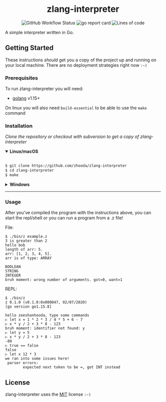 <h1 align="center">zlang-interpreter</h1>
<p align="center">
<img alt="GitHub Workflow Status" src="https://img.shields.io/github/workflow/status/zhooda/zlang-interpreter/Go">
<img alt="go report card" src="https://goreportcard.com/badge/github.com/zhooda/zlang-interpreter">
<img alt="Lines of code" src="https://img.shields.io/tokei/lines/github/zhooda/zlang-interpreter">
</p>

<div style="margin-bottom: 2%"></div>

A simple interpreter written in Go. 

<div style="margin-bottom: 2%"></div>

## Getting Started

These instructions *should* get you a copy of the project up and running
on your local machine. There are no deployment strategies right now `:~)`

### Prerequisites

To run zlang-interpreter you will need:

- [golang](https://golang.org/) v1.15+

On linux you will also need `build-essential` to be able to use the `make` command

### Installation

_Clone the repository or checkout with subversion to get a copy of zlang-interpreter_

<details open>
<summary><b>Linux/macOS</b></summary>
<br>

```bash
$ git clone https://github.com/zhooda/zlang-interpreter
$ cd zlang-interpreter
$ make
```
</details>

<details>
<summary><b>Windows</b></summary>
<br>

```powershell
PS> git clone https://github.com/zhooda/zlang-interpreter
PS> cd .\zlang-interpreter
PS> go build -v -o .\bin\z.exe main.go
```

When running abc2 on windows using the commands outlined below, replace `./bin/z` with `.\bin\z.exe` and you'll be good to go :)

</details>

---

### Usage

After you've compiled the program with the instructions above, you can start the repl/shell or you can run a program from a .z file!

File:
```
$ ./bin/z example.z
3 is greater than 2 
hello bob 
length of arr: 5. 
arr: [1, 2, 3, 4, 5]. 
arr is of type: ARRAY 

BOOLEAN 
STRING 
INTEGER 
bruh moment: wrong number of arguments. got=0, want=1
```

REPL:

```
$ ./bin/z
z 0.1.0 (v0.1.0:0x000047, 02/07/2020)
[go version go1.15.8]

hello zeeshanhooda, type some commands
▷ let x = 1 * 2 * 3 / 4 * 5 + 6 - 7
▷ x * y / 2 + 3 * 8 - 123
bruh moment: identifier not found: y
▷ let y = 5
▷ x * y / 2 + 3 * 8 - 123
-89
▷ true == false
false
▷ let x 12 * 3
we ran into some issues here!
 parser errors:
        expected next token to be =, got INT instead
```

## License
zlang-interpreter uses the [MIT](https://choosealicense.com/licenses/mit/) license `:~)`
